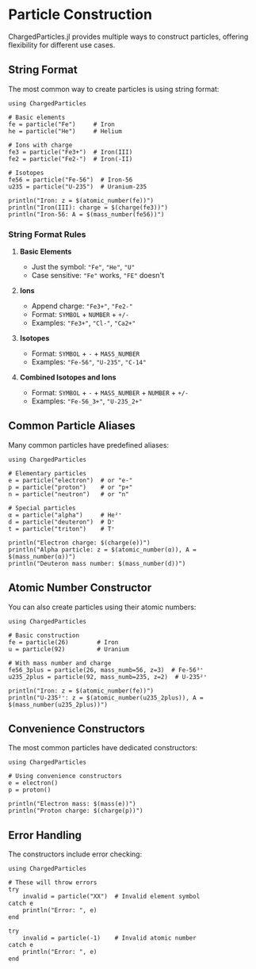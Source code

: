 # Particle Construction

ChargedParticles.jl provides multiple ways to construct particles, offering flexibility for different use cases.

## String Format

The most common way to create particles is using string format:

```@example
using ChargedParticles

# Basic elements
fe = particle("Fe")     # Iron
he = particle("He")     # Helium

# Ions with charge
fe3 = particle("Fe3+")  # Iron(III)
fe2 = particle("Fe2-")  # Iron(-II)

# Isotopes
fe56 = particle("Fe-56")  # Iron-56
u235 = particle("U-235")  # Uranium-235

println("Iron: z = $(atomic_number(fe))")
println("Iron(III): charge = $(charge(fe3))")
println("Iron-56: A = $(mass_number(fe56))")
```

### String Format Rules

1. **Basic Elements**
   - Just the symbol: `"Fe"`, `"He"`, `"U"`
   - Case sensitive: `"Fe"` works, `"FE"` doesn't

2. **Ions**
   - Append charge: `"Fe3+"`, `"Fe2-"`
   - Format: `SYMBOL` + `NUMBER` + `+/-`
   - Examples: `"Fe3+"`, `"Cl-"`, `"Ca2+"`

3. **Isotopes**
   - Format: `SYMBOL` + `-` + `MASS_NUMBER`
   - Examples: `"Fe-56"`, `"U-235"`, `"C-14"`

4. **Combined Isotopes and Ions**
   - Format: `SYMBOL` + `-` + `MASS_NUMBER` + `NUMBER` + `+/-`
   - Examples: `"Fe-56_3+"`, `"U-235_2+"`

## Common Particle Aliases

Many common particles have predefined aliases:

```@example
using ChargedParticles

# Elementary particles
e = particle("electron")  # or "e-"
p = particle("proton")    # or "p+"
n = particle("neutron")   # or "n"

# Special particles
α = particle("alpha")     # He²⁺
d = particle("deuteron")  # D⁺
t = particle("triton")    # T⁺

println("Electron charge: $(charge(e))")
println("Alpha particle: z = $(atomic_number(α)), A = $(mass_number(α))")
println("Deuteron mass number: $(mass_number(d))")
```

## Atomic Number Constructor

You can also create particles using their atomic numbers:

```@example
using ChargedParticles

# Basic construction
fe = particle(26)        # Iron
u = particle(92)         # Uranium

# With mass number and charge
fe56_3plus = particle(26, mass_numb=56, z=3)  # Fe-56³⁺
u235_2plus = particle(92, mass_numb=235, z=2)  # U-235²⁺

println("Iron: z = $(atomic_number(fe))")
println("U-235²⁺: z = $(atomic_number(u235_2plus)), A = $(mass_number(u235_2plus))")
```

## Convenience Constructors

The most common particles have dedicated constructors:

```@example
using ChargedParticles

# Using convenience constructors
e = electron()
p = proton()

println("Electron mass: $(mass(e))")
println("Proton charge: $(charge(p))")
```

## Error Handling

The constructors include error checking:

```@example
using ChargedParticles

# These will throw errors
try
    invalid = particle("XX")  # Invalid element symbol
catch e
    println("Error: ", e)
end

try
    invalid = particle(-1)    # Invalid atomic number
catch e
    println("Error: ", e)
end
```
